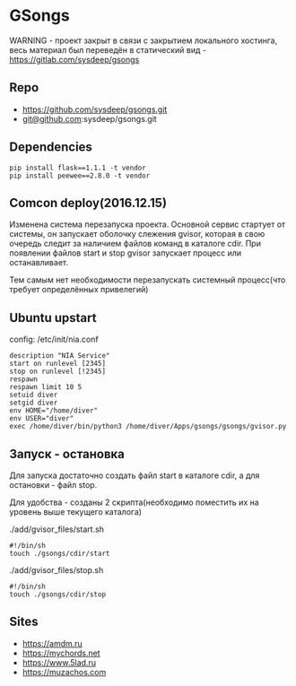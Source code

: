 # GSongs

WARNING - проект закрыт в связи с закрытием локального хостинга, весь материал был переведён в статический вид - https://gitlab.com/sysdeep/gsongs

## Repo

- https://github.com/sysdeep/gsongs.git
- git@github.com:sysdeep/gsongs.git

## Dependencies

    pip install flask==1.1.1 -t vendor
    pip install peewee==2.8.0 -t vendor

## Comcon deploy(2016.12.15)

Изменена система перезапуска проекта. Основной сервис стартует от системы, он запускает оболочку слежения gvisor, которая в свою очередь следит за наличием файлов команд в каталоге cdir. При появлении файлов start и stop gvisor запускает процесс или останавливает.

Тем самым нет необходимости перезапускать системный процесс(что требует определённых привелегий)

## Ubuntu upstart

config: /etc/init/nia.conf

    description "NIA Service"
    start on runlevel [2345]
    stop on runlevel [!2345]
    respawn
    respawn limit 10 5
    setuid diver
    setgid diver
    env HOME="/home/diver"
    env USER="diver"
    exec /home/diver/bin/python3 /home/diver/Apps/gsongs/gsongs/gvisor.py

## Запуск - остановка

Для запуска достаточно создать файл start в каталоге cdir, а для остановки - файл stop.

Для удобства - созданы 2 скрипта(необходимо поместить их на уровень выше текущего каталога)

./add/gvisor_files/start.sh

    #!/bin/sh
    touch ./gsongs/cdir/start

./add/gvisor_files/stop.sh

    #!/bin/sh
    touch ./gsongs/cdir/stop

## Sites

- https://amdm.ru
- https://mychords.net
- https://www.5lad.ru
- https://muzachos.com
